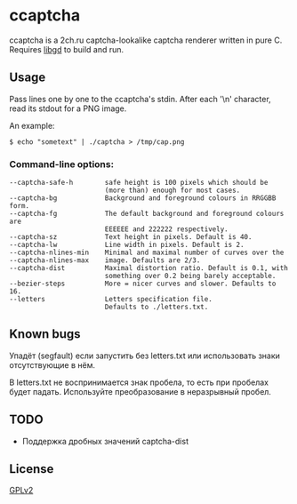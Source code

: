 # ccaptcha

ccaptcha is a 2ch.ru captcha-lookalike captcha renderer written in pure C.
Requires [libgd](https://bitbucket.org/libgd/gd-libgd/) to build and run.

## Usage

Pass lines one by one to the ccaptcha's stdin. After each '\n' character,
read its stdout for a PNG image.

An example:

    $ echo "sometext" | ./captcha > /tmp/cap.png

### Command-line options:
```
--captcha-safe-h        safe height is 100 pixels which should be
                        (more than) enough for most cases.
--captcha-bg            Background and foreground colours in RRGGBB form.
--captcha-fg            The default background and foreground colours are
                        EEEEEE and 222222 respectively.
--captcha-sz            Text height in pixels. Default is 40.
--captcha-lw            Line width in pixels. Default is 2.
--captcha-nlines-min    Minimal and maximal number of curves over the
--captcha-nlines-max    image. Defaults are 2/3.
--captcha-dist          Maximal distortion ratio. Default is 0.1, with
                        something over 0.2 being barely acceptable.
--bezier-steps          More = nicer curves and slower. Defaults to 16.
--letters               Letters specification file.
                        Defaults to ./letters.txt.
```

## Known bugs

Упадёт (segfault) если запустить без letters.txt или использовать знаки отсутствующие в нём.

В letters.txt не воспринимается знак пробела, то есть при пробелах будет падать. Используйте преобразование в неразрывный пробел.

## TODO
  - Поддержка дробных значений captcha-dist

## License
[GPLv2](http://www.gnu.org/licenses/gpl-2.0.html)
